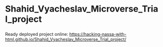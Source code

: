 # Shahid_Vyacheslav_Microverse_Trial_project

#####
Ready deployed project online:
https://hacking-nassa-with-html.github.io/Shahid_Vyacheslav_Microverse_Trial_project/

